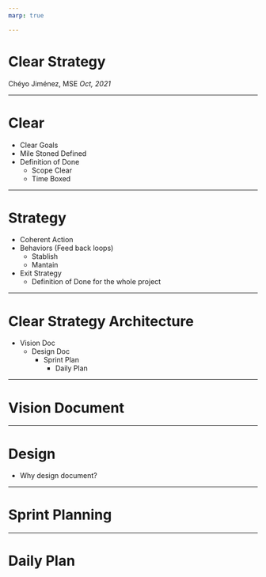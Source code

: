 ```yaml
---
marp: true

---
```


# Clear Strategy

Chéyo Jiménez, MSE
_Oct, 2021_


---

# Clear

- Clear Goals
 - Mile Stoned Defined
- Definition of Done
  - Scope Clear
  - Time Boxed 
---

# Strategy

- Coherent Action
- Behaviors (Feed back loops)
  - Stablish
  - Mantain
- Exit Strategy
   - Definition of Done for the whole project

---

# Clear Strategy Architecture

- Vision Doc
    - Design Doc
        - Sprint Plan
            - Daily Plan
---

# Vision Document

<!--::: notes
Reference:
https://en.wikipedia.org/wiki/Vision_document

This article does not cite any sources. Please help improve this article by adding citations to reliable sources. Unsourced material may be challenged and removed.

A Vision Document is a document that describes a compelling idea, project or other future state for a particular organization, product or service. The Vision defines the product/service to be developed specified in terms of the stakeholder's key needs and desired features. Containing an outline of the envisioned core requirements, it provides the contractual basis for the more detailed technical requirements. It is much shorter and more general than a product requirements document or a marketing requirements document, which outline the specific product plan and marketing plan respectively.

Purpose
The Vision document provides a high-level executive summary for a project or other undertaking. For software development, for example, a Vision captures the essence of the envisioned solution in the form of high-level requirements and design constraints that provide stakeholders an overview of the system to be developed from a behavioral requirements perspective.

A Vision document provides input to the project approval process and is, therefore, closely related to the Business case. It communicates the fundamental "why and what" for the project and is a gauge against which all future decisions should be validated.

A Vision document generally contains some or all of the following:

Revision History
Signature Page
Introduction
Purpose Statement
Scope Statement
Problem Statement (What is being solved by the Vision?)
Business Needs/Requirements
Product/Solution Overview
Major Features (Optional)
Stakeholder Register
Budgetary Details (Rough Order of Magnitude, ROM)
Assumptions
Definitions
Process Details
Timing
The Vision is created early in the Inception phase. It should evolve steadily during the earlier portion of the lifecycle, with changes slowing during Construction. It evolves in conjunction with the Business case and is meant to be revised as the understanding of requirements, architecture, plans, and technology evolves.

The Vision serves as input to use case modeling, and is updated and maintained as a separate artifact throughout the project. For agile projects, the Product Vision can feed into the user story development.



:::-->
---

# Design

- Why design document?

<!--::: notes
Reference:
https://github.com/apple/swift-evolution/blob/main/process.md
https://github.com/microsoft/code-with-engineering-playbook/tree/main/docs/design/design-reviews
https://github.com/dotnet/csharplang/discussions
https://oxide.computer/blog/rfd-1-requests-for-discussion
https://www.industrialempathy.com/posts/design-docs-at-google/
https://github.com/golang/go/blob/master/.github/ISSUE_TEMPLATE/10-proposal.md
https://github.com/rust-lang/rfcs
https://github.com/rust-lang/rfcs/blob/master/text/1068-rust-governance.md

:::-->
---

# Sprint Planning

<!--::: notes
Reference:
:::-->

---

# Daily Plan

<!--::: notes
Reference:
:::-->